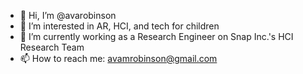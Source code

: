 - 👋 Hi, I’m @avarobinson
- 👀 I’m interested in AR, HCI, and tech for children
- 🌱 I’m currently working as a Research Engineer on Snap Inc.'s HCI Research Team
- 📫 How to reach me: avamrobinson@gmail.com
